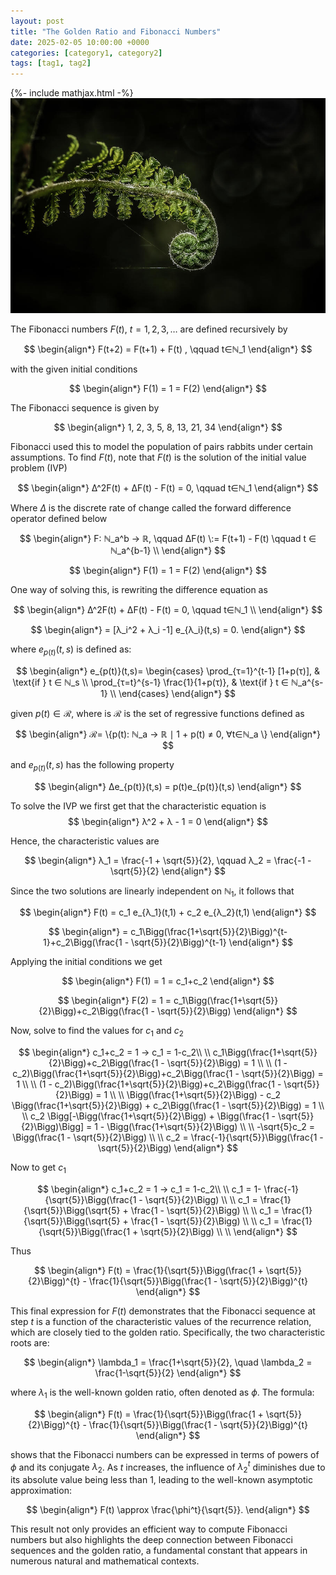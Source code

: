 ```yaml
---
layout: post
title: "The Golden Ratio and Fibonacci Numbers"
date: 2025-02-05 10:00:00 +0000
categories: [category1, category2]
tags: [tag1, tag2]
---
```

{%- include mathjax.html -%}
![Fern](/assets/images/fibonacci-difference-equation/unfurling-fern-leigh-henningham.jpg)

The Fibonacci numbers $F(t)$, $t= 1,2,3,…$ are defined recursively by 

$$ 
\begin{align*}
F(t+2) = F(t+1) + F(t) , \qquad t∈ℕ_1 
\end{align*}
$$

with the given initial conditions

$$ 
\begin{align*}
F(1) = 1 = F(2)
\end{align*}
$$

The Fibonacci sequence is given by 

$$ 
\begin{align*}
1, 2, 3, 5, 8, 13, 21, 34
\end{align*}
$$

Fibonacci used this to model the population of pairs rabbits under certain assumptions. To find $F(t)$, note that $F(t)$ is the solution of the initial value problem (IVP)

$$ 
\begin{align*}
Δ^2F(t) + ΔF(t) - F(t) = 0, \qquad t∈ℕ_1
\end{align*}
$$

Where $Δ$ is the discrete rate of change called the forward difference operator defined below

$$ 
\begin{align*}
F: ℕ_a^b → ℝ, \qquad ΔF(t) \:= F(t+1) - F(t) \qquad t ∈ ℕ_a^{b-1} \\ 
\end{align*}
$$

$$ 
\begin{align*}
F(1) = 1 = F(2)
\end{align*}
$$

One way of solving this, is rewriting the difference equation as 

$$ 
\begin{align*}
Δ^2F(t) + ΔF(t) - F(t) = 0, \qquad t∈ℕ_1  \\ 
\end{align*}
$$

$$ 
\begin{align*}
= [λ_i^2 + λ_i -1] e_{λ_i}(t,s) = 0.
\end{align*}
$$

where $e_{p(t)}(t,s)$ is defined as: 


$$ 
\begin{align*}
 e_{p(t)}(t,s)=
\begin{cases} 
    \prod_{τ=1}^{t-1} [1+p(τ)], & \text{if } t ∈ ℕ_s \\
    \prod_{τ=t}^{s-1} \frac{1}{1+p(τ)}, & \text{if } t ∈ ℕ_a^{s-1} \\
\end{cases}
\end{align*}
$$

given $p(t) ∈ ℛ$, where is $ℛ$ is the set of regressive functions defined as

$$ 
\begin{align*}
ℛ= \{p(t): ℕ_a → ℝ ∣ 1  + p(t)  ≠ 0, ∀t∈ℕ_a \}
\end{align*}
$$


and $e_{p(t)}(t,s)$ has the following property

$$ 
\begin{align*}
Δe_{p(t)}(t,s) = p(t)e_{p(t)}(t,s)
\end{align*}
$$

To solve the IVP we first get that the characteristic equation is 
$$ 
\begin{align*}
λ^2 + λ - 1 = 0
\end{align*}
$$

Hence, the characteristic values are 

$$ 
\begin{align*}
λ_1 = \frac{-1 + \sqrt{5}}{2}, \qquad λ_2 = \frac{-1 - \sqrt{5}}{2}
\end{align*}
$$


Since the two solutions are linearly independent on $ℕ_1$, it follows that

$$ 
\begin{align*}
F(t) = c_1 e_{λ_1}(t,1) + c_2 e_{λ_2}(t,1)  
\end{align*}
$$

$$ 
\begin{align*}
= c_1\Bigg(\frac{1+\sqrt{5}}{2}\Bigg)^{t-1}+c_2\Bigg(\frac{1 - \sqrt{5}}{2}\Bigg)^{t-1}
\end{align*}
$$


Applying the initial conditions we get 

$$ 
\begin{align*}
F(1) = 1 = c_1+c_2
\end{align*}
$$


$$ 
\begin{align*}
F(2) = 1 = c_1\Bigg(\frac{1+\sqrt{5}}{2}\Bigg)+c_2\Bigg(\frac{1 - \sqrt{5}}{2}\Bigg)
\end{align*}
$$


Now, solve to find the values for $c_1$ and $c_2$

$$ 
\begin{align*}
c_1+c_2 = 1 → c_1 = 1-c_2\\ \\
c_1\Bigg(\frac{1+\sqrt{5}}{2}\Bigg)+c_2\Bigg(\frac{1 - \sqrt{5}}{2}\Bigg) = 1 \\ \\
(1 - c_2)\Bigg(\frac{1+\sqrt{5}}{2}\Bigg)+c_2\Bigg(\frac{1 - \sqrt{5}}{2}\Bigg) = 1 \\ \\
(1 - c_2)\Bigg(\frac{1+\sqrt{5}}{2}\Bigg)+c_2\Bigg(\frac{1 - \sqrt{5}}{2}\Bigg) = 1 \\ \\
\Bigg(\frac{1+\sqrt{5}}{2}\Bigg) - c_2 \Bigg(\frac{1+\sqrt{5}}{2}\Bigg) + c_2\Bigg(\frac{1 - \sqrt{5}}{2}\Bigg) = 1 \\ \\
c_2 \Bigg[-\Bigg(\frac{1+\sqrt{5}}{2}\Bigg) + \Bigg(\frac{1 - \sqrt{5}}{2}\Bigg)\Bigg] = 1 - \Bigg(\frac{1+\sqrt{5}}{2}\Bigg) \\ \\
 -\sqrt{5}c_2 = \Bigg(\frac{1 - \sqrt{5}}{2}\Bigg) \\ \\ 
 c_2 = \frac{-1}{\sqrt{5}}\Bigg(\frac{1 - \sqrt{5}}{2}\Bigg) 
\end{align*}
$$

Now to get $c_1$

$$ 
\begin{align*}
c_1+c_2 = 1 → c_1 = 1-c_2\\ \\
 c_1 = 1- \frac{-1}{\sqrt{5}}\Bigg(\frac{1 - \sqrt{5}}{2}\Bigg) \\ \\
 c_1 = \frac{1}{\sqrt{5}}\Bigg(\sqrt{5} + \frac{1 - \sqrt{5}}{2}\Bigg) \\ \\
 c_1 = \frac{1}{\sqrt{5}}\Bigg(\sqrt{5} + \frac{1 - \sqrt{5}}{2}\Bigg) \\ \\
 c_1 = \frac{1}{\sqrt{5}}\Bigg(\frac{1 + \sqrt{5}}{2}\Bigg) \\ \\
\end{align*}
$$

Thus 

$$ 
\begin{align*}
F(t) = \frac{1}{\sqrt{5}}\Bigg(\frac{1 + \sqrt{5}}{2}\Bigg)^{t} - \frac{1}{\sqrt{5}}\Bigg(\frac{1 - \sqrt{5}}{2}\Bigg)^{t}
\end{align*}
$$


This final expression for $F(t)$ demonstrates that the Fibonacci sequence at step $t$ is a function of the characteristic values of the recurrence relation, which are closely tied to the golden ratio. Specifically, the two characteristic roots are:

$$ 
\begin{align*}
\lambda_1 = \frac{1+\sqrt{5}}{2}, \quad \lambda_2 = \frac{1-\sqrt{5}}{2}
\end{align*}
$$

where $λ_1$ is the well-known golden ratio, often denoted as $ϕ$. The formula:

$$ 
\begin{align*}
F(t) = \frac{1}{\sqrt{5}}\Bigg(\frac{1 + \sqrt{5}}{2}\Bigg)^{t} - \frac{1}{\sqrt{5}}\Bigg(\frac{1 - \sqrt{5}}{2}\Bigg)^{t}
\end{align*}
$$

shows that the Fibonacci numbers can be expressed in terms of powers of $ϕ$ and its conjugate $λ_2$. As  $t$ increases, the influence of $λ_2^t$ diminishes due to its absolute value being less than $1$, leading to the well-known asymptotic approximation:

$$ 
\begin{align*}
F(t) \approx \frac{\phi^t}{\sqrt{5}}.
\end{align*}
$$

This result not only provides an efficient way to compute Fibonacci numbers but also highlights the deep connection between Fibonacci sequences and the golden ratio, a fundamental constant that appears in numerous natural and mathematical contexts.

<!-- 
You’ll find this post in your `_posts` directory. Go ahead and edit it and re-build the site to see your changes. You can rebuild the site in many different ways, but the most common way is to run `jekyll serve`, which launches a web server and auto-regenerates your site when a file is updated.

Jekyll requires blog post files to be named according to the following format:

`YEAR-MONTH-DAY-title.MARKUP`

Where `YEAR` is a four-digit number, `MONTH` and `DAY` are both two-digit numbers, and `MARKUP` is the file extension representing the format used in the file. After that, include the necessary front matter. Take a look at the source for this post to get an idea about how it works.

Jekyll also offers powerful support for code snippets:

{% highlight ruby %}
def print_hi(name)
  puts "Hi, #{name}"
end
print_hi('Tom')
#=> prints 'Hi, Tom' to STDOUT.
{% endhighlight %}

Check out the [Jekyll docs][jekyll-docs] for more info on how to get the most out of Jekyll. File all bugs/feature requests at [Jekyll’s GitHub repo][jekyll-gh]. If you have questions, you can ask them on [Jekyll Talk][jekyll-talk].

[jekyll-docs]: https://jekyllrb.com/docs/home
[jekyll-gh]:   https://github.com/jekyll/jekyll
[jekyll-talk]: https://talk.jekyllrb.com/

-->
